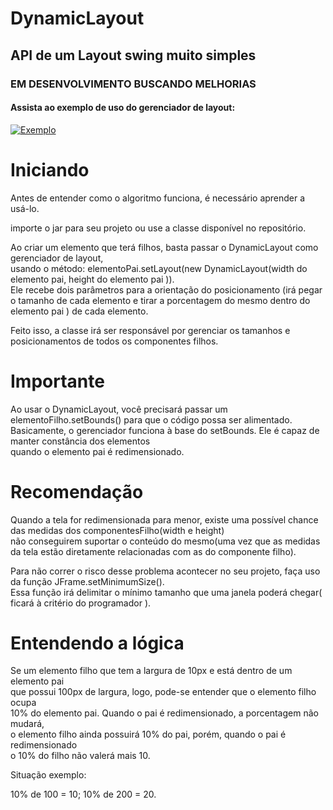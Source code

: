 # DynamicLayout
## API de um Layout swing muito simples
### EM DESENVOLVIMENTO BUSCANDO MELHORIAS

#### Assista ao exemplo de uso do gerenciador de layout:
[![Exemplo](http://img.youtube.com/vi/SAlTZ1a0dNk/0.jpg)](http://www.youtube.com/watch?v=SAlTZ1a0dNk "Exemplo de Uso da API")

# Iniciando
Antes de entender como o algoritmo funciona, é necessário aprender a usá-lo.  
  
importe o jar para seu projeto ou use a classe disponível no repositório.  
  

Ao criar um elemento que terá filhos, basta passar o DynamicLayout como gerenciador de layout,  
usando o método: elementoPai.setLayout(new DynamicLayout(width do elemento pai, height do elemento pai )).  
Ele recebe dois parâmetros para a orientação do posicionamento (irá pegar o tamanho de cada elemento e tirar a porcentagem do mesmo dentro do elemento pai ) de cada elemento.
  
Feito isso, a classe irá ser responsável por gerenciar os tamanhos e posicionamentos de todos os componentes filhos.

# Importante

Ao usar o DynamicLayout, você precisará passar um elementoFilho.setBounds() para que o código possa ser alimentado.  
Basicamente, o gerenciador funciona à base do setBounds. Ele é capaz de manter constância dos elementos  
quando o elemento pai é redimensionado.

# Recomendação

Quando a tela for redimensionada para menor, existe uma possível chance das medidas dos componentesFilho(width e height)  
não conseguirem suportar o conteúdo do mesmo(uma vez que as medidas da tela estão diretamente relacionadas com as do componente filho).  
  
Para não correr o risco desse problema acontecer no seu projeto, faça uso da função JFrame.setMinimumSize().  
Essa função irá delimitar o mínimo tamanho que uma janela poderá chegar( ficará à critério do programador ).

  
# Entendendo a lógica

Se um elemento filho que tem a largura de 10px e está dentro de um elemento pai  
que possui 100px de largura, logo, pode-se entender que o elemento filho ocupa  
10% do elemento pai. Quando o pai é redimensionado, a porcentagem não mudará,  
o elemento filho ainda possuirá 10% do pai, porém, quando o pai é redimensionado  
o 10% do filho não valerá mais 10. 
  
Situação exemplo:  
  
10% de 100 = 10;
10% de 200 = 20.
